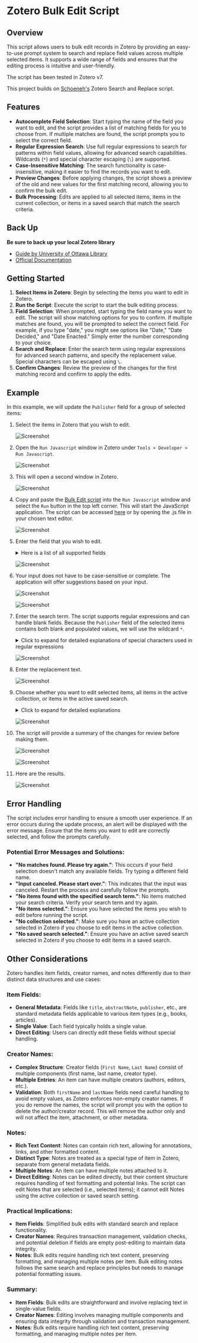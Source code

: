 # Zotero Bulk Edit Script

## Overview

This script allows users to bulk edit records in Zotero by providing an easy-to-use prompt system to search and replace field values across multiple selected items. It supports a wide range of fields and ensures that the editing process is intuitive and user-friendly.

The script has been tested in Zotero v7.

This project builds on [Schoeneh's](https://github.com/Schoeneh) Zotero Search and Replace script.

## Features

- **Autocomplete Field Selection**: Start typing the name of the field you want to edit, and the script provides a list of matching fields for you to choose from. If multiple matches are found, the script prompts you to select the correct field.
- **Regular Expression Search**: Use full regular expressions to search for patterns within field values, allowing for advanced search capabilities. Wildcards (`*`) and special character escaping (`\`) are supported.
- **Case-Insensitive Matching**: The search functionality is case-insensitive, making it easier to find the records you want to edit.
- **Preview Changes**: Before applying changes, the script shows a preview of the old and new values for the first matching record, allowing you to confirm the bulk edit.
- **Bulk Processing**: Edits are applied to all selected items, items in the current collection, or items in a saved search that match the search criteria.

## Back Up

**Be sure to back up your local Zotero library**

- [Guide by University of Ottawa Library](https://uottawa.libguides.com/how_to_use_zotero/back_up_and_restore)
- [Official Documentation](https://www.zotero.org/support/zotero_data)

## Getting Started

1. **Select Items in Zotero**: Begin by selecting the items you want to edit in Zotero.
2. **Run the Script**: Execute the script to start the bulk editing process.
3. **Field Selection**: When prompted, start typing the field name you want to edit. The script will show matching options for you to confirm. If multiple matches are found, you will be prompted to select the correct field. For example, if you type "date," you might see options like "Date," "Date Decided," and "Date Enacted." Simply enter the number corresponding to your choice.
4. **Search and Replace**: Enter the search term using regular expressions for advanced search patterns, and specify the replacement value. Special characters can be escaped using `\`.
5. **Confirm Changes**: Review the preview of the changes for the first matching record and confirm to apply the edits.

## Example

In this example, we will update the `Publisher` field for a group of selected items:

1. Select the items in Zotero that you wish to edit.

   ![Screenshot](doc/zotero_0.webp)

2. Open the `Run Javascript` window in Zotero under `Tools > Developer > Run Javascript`.

   ![Screenshot](doc/zotero_1.webp)

3. This will open a second window in Zotero.

   ![Screenshot](doc/zotero_2.webp)

4. Copy and paste the [Bulk Edit script](https://github.com/thalient-ai/zotero-bulk-edit/blob/main/src/zotero_bulk_edit.js) into the `Run Javascript` window and select the `Run` button in the top left corner. This will start the JavaScript application. The script can be accessed [here](https://github.com/thalient-ai/zotero-bulk-edit/blob/main/src/zotero_bulk_edit.js) or by opening the .js file in your chosen text editor.

	![Screenshot](doc/zotero_3.webp)

6. Enter the field that you wish to edit.

	<details>
	  <summary>Here is a list of all supported fields</summary>
	  
	  - Abstract
	  - Accessed Date
	  - Application Number
	  - Archive
	  - Archive ID
	  - Artwork Medium
	  - Artwork Size
	  - Assignee
	  - Audio File Type
	  - Audio Format
	  - Bill Number
	  - Blog Title
	  - Book Title
	  - Call Number
	  - Case Name
	  - Citation Key
	  - Code
	  - Code Number
	  - Code Pages
	  - Code Volume
	  - Committee
	  - Company
	  - Conference Name
	  - Country
	  - Court
	  - Date
	  - Date Decided
	  - Date Enacted
	  - Dictionary Title
	  - Distributor
	  - Docket Number
	  - Document Number
	  - DOI
	  - Edition
	  - Encyclopedia Title
	  - Episode Number
	  - Extra
	  - Filing Date
	  - First Name
	  - First Page
	  - Format
	  - Forum Title
	  - Genre
	  - History
	  - Identifier
	  - Institution
	  - Interview Medium
	  - ISBN
	  - ISSN
	  - Issue
	  - Issue Date
	  - Issuing Authority
	  - Journal Abbreviation
	  - Label
	  - Language
	  - Last Name
	  - Legal Status
	  - Legislative Body
	  - Library Catalog
	  - Location in Archive
	  - Map Type
	  - Manuscript Type
	  - Meeting Name
	  - Name of Act
	  - Network
	  - Note
	  - Number
	  - Number of Pages
	  - Number of Volumes
	  - Organization
	  - Pages
	  - Patent Number
	  - Place
	  - Post Type
	  - Presentation Type
	  - Priority Numbers
	  - Proceedings Title
	  - Program Title
	  - Programming Language
	  - Public Law Number
	  - Publication Title
	  - Publisher
	  - References
	  - Report Number
	  - Report Type
	  - Reporter
	  - Reporter Volume
	  - Repository
	  - Repository Location
	  - Rights
	  - Running Time
	  - Scale
	  - Section
	  - Series
	  - Series Number
	  - Series Text
	  - Series Title
	  - Session
	  - Short Title
	  - Status
	  - Studio
	  - Subject
	  - System
	  - Thesis Type
	  - Title
	  - Type
	  - University
	  - URL
	  - Version
	  - Video Recording Format
	  - Volume
	  - Website Title
	  - Website Type

	</details>

	![Screenshot](doc/zotero_4.webp)

8. Your input does not have to be case-sensitive or complete. The application will offer suggestions based on your input.

	![Screenshot](doc/zotero_5.webp)
   
	![Screenshot](doc/zotero_5a.webp)

9. Enter the search term. The script supports regular expressions and can handle blank fields. Because the `Publisher` field of the selected items contains both blank and populated values, we will use the wildcard `*`.

	<details>
	  <summary>Click to expand for detailed explanations of special characters used in regular expressions</summary>
	  
	  - `.` : Matches any single character except newline.
	  - `*` : Matches 0 or more of the preceding element.
	  - `+` : Matches 1 or more of the preceding element.
	  - `?` : Matches 0 or 1 of the preceding element (makes it optional).
	  - `^` : Matches the start of the string.
	  - `$` : Matches the end of the string.
	  - `[]` : Matches any one of the enclosed characters.
	  - `[^]` : Matches any one character not enclosed.
	  - `\` : Escapes a special character.
	  - `|` : Acts as a logical OR between patterns.
	  - `()` : Groups patterns together and remembers the match.
	  - `{}` : Matches a specified number of occurrences of the preceding element.

	</details>

	![Screenshot](doc/zotero_6.webp)

10. Enter the replacement text.

	![Screenshot](doc/zotero_7.webp)
   
11. Choose whether you want to edit selected items, all items in the active collection, or items in the active saved search.

	<details>
	  <summary>Click to expand for detailed explanations</summary>
	  
	- **Selected Items**: Edits are applied only to items you have explicitly selected in Zotero.
	
		![Screenshot](doc/zotero_0.webp)
	
	- **Active Collection**: Edits are applied to all items within the currently selected collection in Zotero.
		
		- For search purposes, an "active" collection means that you have the collection selected in the Collections Pane in Zotero.
	
		![Screenshot](doc/zotero_collection.webp)
	
	- **Active Saved Search**: Edits are applied to all items that match the criteria of a saved search in Zotero.
	
		- To create a saved search click on the magnifying glass in the `Everything` search bar on the top right task bar and then select `Advanced Search`
	
		![Screenshot](doc/zotero_search_1.webp)
		
		- Create your search and then click `Save Search`
	   
		![Screenshot](doc/zotero_search_2.webp)
		
		- The `Saved Search` will appear in the Zotero Collections Pane above `My Publication`. For search purposes, an "active" saved search means that you have it selected in the Collections Pane in Zotero.
		  
		![Screenshot](doc/zotero_search_3.webp)
	
	</details>

	![Screenshot](doc/zotero_7a.webp)

12. The script will provide a summary of the changes for review before making them.

	![Screenshot](doc/zotero_8.webp)
   
	![Screenshot](doc/zotero_9.webp)

13. Here are the results.

	![Screenshot](doc/zotero_10.webp)

## Error Handling

The script includes error handling to ensure a smooth user experience. If an error occurs during the update process, an alert will be displayed with the error message. Ensure that the items you want to edit are correctly selected, and follow the prompts carefully.

### Potential Error Messages and Solutions:

- **"No matches found. Please try again."**: This occurs if your field selection doesn't match any available fields. Try typing a different field name.
- **"Input canceled. Please start over."**: This indicates that the input was canceled. Restart the process and carefully follow the prompts.
- **"No items found with the specified search term."**: No items matched your search criteria. Verify your search term and try again.
- **"No items selected."**: Ensure you have selected the items you wish to edit before running the script.
- **"No collection selected."**: Make sure you have an active collection selected in Zotero if you choose to edit items in the active collection.
- **"No saved search selected."**: Ensure you have an active saved search selected in Zotero if you choose to edit items in a saved search.

## Other Considerations

Zotero handles item fields, creator names, and notes differently due to their distinct data structures and use cases:

### Item Fields:
- **General Metadata**: Fields like `title`, `abstractNote`, `publisher`, etc., are standard metadata fields applicable to various item types (e.g., books, articles).
- **Single Value**: Each field typically holds a single value.
- **Direct Editing**: Users can directly edit these fields without special handling.

### Creator Names:
- **Complex Structure**: Creator fields (`First Name`, `Last Name`) consist of multiple components (first name, last name, creator type).
- **Multiple Entries**: An item can have multiple creators (authors, editors, etc.).
- **Validation**: Both `firstName` and `lastName` fields need careful handling to avoid empty values, as Zotero enforces non-empty creator names. If you do remove the names, the script will prompt you with the option to delete the author/creator record. This will remove the author only and will not affect the item, attachment, or other metadata.

### Notes:
- **Rich Text Content**: Notes can contain rich text, allowing for annotations, links, and other formatted content.
- **Distinct Type**: Notes are treated as a special type of item in Zotero, separate from general metadata fields.
- **Multiple Notes**: An item can have multiple notes attached to it.
- **Direct Editing**: Notes can be edited directly, but their content structure requires handling of text formatting and potential links. The script can edit Notes that are selected (i.e., selected items); it cannot edit Notes using the active collection or saved search setting.

### Practical Implications:
- **Item Fields**: Simplified bulk edits with standard search and replace functionality.
- **Creator Names**: Requires transaction management, validation checks, and potential deletion if fields are empty post-editing to maintain data integrity.
- **Notes**: Bulk edits require handling rich text content, preserving formatting, and managing multiple notes per item. Bulk editing notes follows the same search and replace principles but needs to manage potential formatting issues.

### Summary:
- **Item Fields**: Bulk edits are straightforward and involve replacing text in single-value fields.
- **Creator Names**: Editing involves managing multiple components and ensuring data integrity through validation and transaction management.
- **Notes**: Bulk edits require handling rich text content, preserving formatting, and managing multiple notes per item.